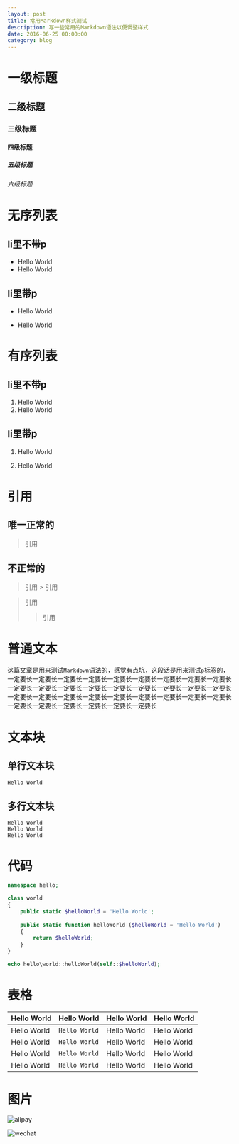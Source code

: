 ```yaml
---
layout: post
title: 常用Markdown样式测试
description: 写一些常用的Markdown语法以便调整样式
date: 2016-06-25 00:00:00
category: blog
---
```


# 一级标题

## 二级标题

### 三级标题

#### 四级标题

##### 五级标题

###### 六级标题

# 无序列表

## li里不带p

* Hello World
* Hello World

## li里带p

* Hello World

* Hello World

# 有序列表

## li里不带p

1. Hello World
2. Hello World

## li里带p

1. Hello World

2. Hello World

# 引用

## 唯一正常的

> 引用

## 不正常的

> 引用 > 引用

> 引用
> > 引用

# 普通文本

这篇文章是用来测试`Markdown`语法的，感觉有点坑，这段话是用来测试`p`标签的，一定要长一定要长一定要长一定要长一定要长一定要长一定要长一定要长一定要长一定要长一定要长一定要长一定要长一定要长一定要长一定要长一定要长一定要长一定要长一定要长一定要长一定要长一定要长一定要长一定要长一定要长一定要长一定要长一定要长一定要长一定要长一定要长一定要长

# 文本块

## 单行文本块

    Hello World

## 多行文本块

    Hello World
    Hello World
    Hello World

# 代码

```php
namespace hello;

class world
{
    public static $helloWorld = 'Hello World';
    
    public static function helloWorld ($helloWorld = 'Hello World')
    {
        return $helloWorld;
    }
}

echo hello\world::helloWorld(self::$helloWorld);
```

# 表格

| Hello World | Hello World | Hello World | Hello World |
|---|---|---|---|
| Hello World | `Hello World` | Hello World | Hello World |
| Hello World | `Hello World` | Hello World | Hello World |
| Hello World | `Hello World` | Hello World | Hello World |
| Hello World | `Hello World` | Hello World | Hello World |

# 图片

![alipay](https://raw.githubusercontent.com/hubeiwei/hubeiwei.github.io/master/images/pay/ali_pay.jpg "支付宝")

![wechat](https://raw.githubusercontent.com/hubeiwei/hubeiwei.github.io/master/images/pay/wechat_pay.png "微信")
